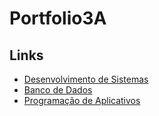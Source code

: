 # Portfolio3A
## Links

* [Desenvolvimento de Sistemas](https://github.com/PedroDosAnjosGarcez/Portfolio3A/tree/main/DesenvolvimentoDeSistema)
* [Banco de Dados](https://github.com/PedroDosAnjosGarcez/Portfolio3A/tree/main/BancoDeDados)
* [Programação de Aplicativos](https://github.com/PedroDosAnjosGarcez/Portfolio3A/tree/main/ProgramacaoDeApps/quiz/MyApplication)
